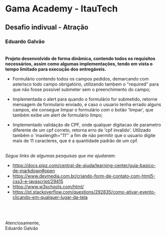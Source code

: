 # Gama Academy - ItauTech 
## Desafio indivual - Atração
### Eduardo Galvão <br><br>

**Projeto desenvolvido de forma dinâmica, contendo todos os requisitos necessários, assim como algumas implementações, tendo em vista o tempo limitado para execução dos entregáveis.**

* Formulário contendo todos os campos pedidos, demarcando com asterisco todo campo obrigatório, utilizando tambem o "required" para que não fosse possível submeter sem o preenchimento do campo;

* Implementada o alert para quando o formulário for submetido, retorne mensagem de formulario enviado, e caso o usuario tenha errado alguns campos, ele consegue limpar o formulário com o botão 'limpar', que também exibe um alert de formulário limpo;

* Implementado validação de CPF, onde qualquer digitacao de parametro diferente de um cpf correto, retorna erro de 'cpf invalido'. Utilizado também o 'maxlength="11"' a fim de  não permitir que o usuario digite mais de 11 caracteres, que é a quantidade padrão de um cpf. <br><br>

_Segue links de algumas pesquisas que me ajudaram:_
* <https://docs.pipz.com/central-de-ajuda/learning-center/guia-basico-de-markdown#open>
* <https://www.devmedia.com.br/criando-form-de-contato-com-html5-css3-e-javascript/29415>
* <https://www.w3schools.com/html/>
* <https://pt.stackoverflow.com/questions/292835/como-ativar-evento-clicando-em-qualquer-lugar-da-tela>

<br><br><br>
Atenciosamente, <br>
Eduardo Galvão